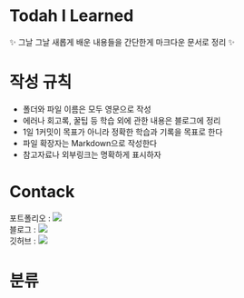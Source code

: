 # Todah I Learned

✨ 그날 그날 새롭게 배운 내용들을 간단한게 마크다운 문서로 정리 ✨

# 작성 규칙
- 폴더와 파일 이름은 모두 영문으로 작성
- 에러나 회고록, 꿀팁 등 학습 외에 관한 내용은 블로그에 정리
- 1일 1커밋이 목표가 아니라 정확한 학습과 기록을 목표로 한다
- 파일 확장자는 Markdown으로 작성한다
- 참고자료나 외부링크는 명확하게 표시하자


# Contack
포트폴리오 : <a href="https://olive-jelly-353.notion.site/Haeran-Choi-2c743ac615dc42f58fe16228c5db2875"><img src="https://img.shields.io/badge/Velog-20C997?style=flat-square&logo=Velog&logoColor=white"/></a> </br>
블로그 : <a href="https://velog.io/@sigcm"><img src="https://img.shields.io/badge/Notion-F5AE29?style=flat-square&logo=Notion&logoColor=white"/></a></br>
깃허브 :  <a href="https://velog.io/@sigcm"><img src="https://img.shields.io/badge/GitHub-EA4AAA?style=flat-square&logo=GitHub&logoColor=white"/></a></br>


# 분류




